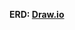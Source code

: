 **ERD: [Draw.io](https://drive.google.com/file/d/1PClhQ_PpxBNXY27uIZt_nCgmpkyDU5TQ/view?usp=sharing)**